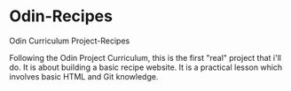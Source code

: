 # Odin-Recipes
Odin Curriculum Project-Recipes

Following the Odin Project Curriculum, this is the first "real" project that i'll do. It is about building a basic recipe website. It is a practical lesson which involves basic HTML and Git knowledge.